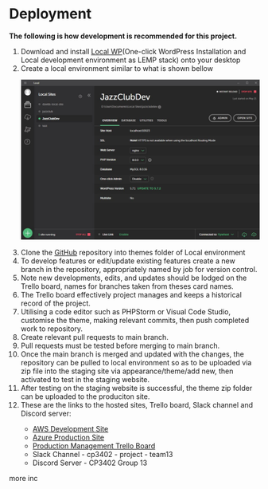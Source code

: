 <h1>Deployment</h1>
<b>The following is how development is recommended for this project.</b>
<ol>
<li>Download and install <a href="https://localwp.com/">Local WP</a>(One-click WordPress Installation and Local development environment as LEMP stack) onto your desktop</li>
<li>Create a local environment similar to what is shown bellow</li>

![img.png](documentation-images/LEMP.JPG)
<li>Clone the <a href="https://github.com/cp3402-students/cp3402-2021-site-cp3402-2021-team01/blob/develop/DEPLOYMENT.md">GitHub</a> repository into themes folder of Local environment</li>
<li>To develop features or edit/update existing features create a new branch in the repository, appropriately named by job for version control.</li>
<li>Note new developments, edits, and updates should be lodged on the Trello board, names for branches taken from theses card names.</li>    
<li>The Trello board effectively project manages and keeps a historical record of the project.</li>    
<li>Utilising a code editor such as PHPStorm or Visual Code Studio, customise the theme, making relevant commits, then push completed work to repository.</li>
<li>Create relevant pull requests to main branch.</li>
<li>Pull requests must be tested before merging to main branch.</li>
<li>Once the main branch is merged and updated with the changes, the repository can be pulled to local environment so as to be uploaded via zip file into the staging site via appearance/theme/add new, then activated to test in the staging website.</li>
<li>After testing on the staging website is successful, the theme zip folder can be uploaded to the produciton site.</li>
<li>These are the links to the hosted sites, Trello board, Slack channel and Discord server:</li>
    <ul>
        <li><a href="https://54.153.156.106/">AWS Development Site</a></li>
        <li><a href="https://jazz1.azurewebsites.net/">Azure Production Site</a></li>
        <li><a href="https://trello.com/b/iXwQkzbq/cp3402-g13-2021">Production Management Trello Board</a></li>
        <li>Slack Channel - cp3402 - project - team13</li>
        <li>Discord Server - CP3402 Group 13</li>
    </ul>
</ol>
more inc
